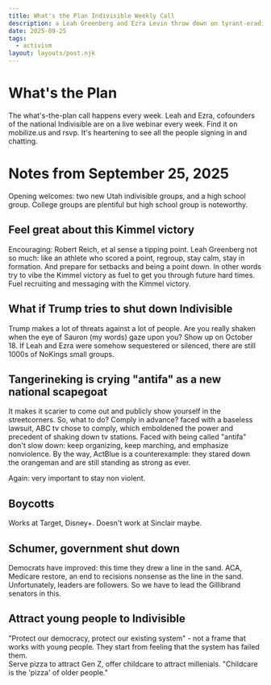 ```yaml
---
title: What's the Plan Indivisible Weekly Call
description: a Leah Greenberg and Ezra Levin throw down on tyrant-eradication for we the people
date: 2025-09-25
tags:
  - activism  
layout: layouts/post.njk
---  
```

  
# What's the Plan  
The what's-the-plan call happens every week. Leah and Ezra, cofounders of the national Indivisible are on a live webinar every week. Find it on mobilize.us and rsvp.  It's heartening to see all the people signing in and chatting.    
  
# Notes from September 25, 2025   
Opening welcomes: two new Utah indivisible groups, and a high school group.  College groups are plentiful but high school group is noteworthy.   
  
## Feel great about this Kimmel victory  
Encouraging: Robert Reich, et al sense a tipping point. Leah Greenberg not so much: like an athlete who scored a point, regroup, stay calm, stay in formation. And prepare for setbacks and being a point down.  In other words try to vibe the Kimmel victory as fuel to get you through future hard times. Fuel recruiting and messaging with the Kimmel victory.     
  
## What if Trump tries to shut down Indivisible    
Trump makes a lot of threats against a lot of people.  Are you really shaken when the eye of Sauron (my words) gaze upon you?  Show up on October 18.  If Leah and Ezra were somehow sequestered or silenced, there are still 1000s of NoKings small groups.    
  
## Tangerineking is crying "antifa" as a new national scapegoat  
It makes it scarier to come out and publicly show yourself in the streetcorners. So, what to do? Comply in advance? faced with a baseless lawsuit, ABC tv chose to comply, which emboldened the power and precedent of shaking down tv stations. Faced with being called "antifa" don't slow down: keep organizing, keep marching, and emphasize nonviolence.  By the way, ActBlue is a counterexample: they stared down the orangeman and are still standing as strong as ever.    
  
Again: very important to stay non violent.  
  
## Boycotts    
Works at Target, Disney+.  Doesn't work at Sinclair maybe.    
  
## Schumer, government shut down  
Democrats have improved: this time they drew a line in the sand. ACA, Medicare restore, an end to recisions nonsense as the line in the sand.  
Unfortunately, leaders are followers. So we have to lead the Gillibrand senators in this.  

## Attract young people to Indivisible  
"Protect our democracy, protect our existing system" - not a frame that works with young people.  They start from feeling that the system has failed them.  
Serve pizza to attract Gen Z, offer childcare to attract millenials.  "Childcare is the 'pizza' of older people."  
  

